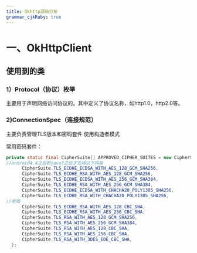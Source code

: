 ```yaml
---
title: Okhttp源码分析
grammar_cjkRuby: true
---
```


# 一、OkHttpClient
## 使用到的类
### 1）Protocol（协议）枚举
主要用于声明网络访问协议的。其中定义了协议名称，如http1.0，http2.0等。

### 2)ConnectionSpec（连接规范）
主要负责管理TLS版本和密码套件
使用构造者模式

常用密码套件：
```java
private static final CipherSuite[] APPROVED_CIPHER_SUITES = new CipherSuite[] {
//android4.4之后和java7之后才支持以下内容
      CipherSuite.TLS_ECDHE_ECDSA_WITH_AES_128_GCM_SHA256,
      CipherSuite.TLS_ECDHE_RSA_WITH_AES_128_GCM_SHA256,
      CipherSuite.TLS_ECDHE_ECDSA_WITH_AES_256_GCM_SHA384,
      CipherSuite.TLS_ECDHE_RSA_WITH_AES_256_GCM_SHA384,
      CipherSuite.TLS_ECDHE_ECDSA_WITH_CHACHA20_POLY1305_SHA256,
      CipherSuite.TLS_ECDHE_RSA_WITH_CHACHA20_POLY1305_SHA256,
//老版
      CipherSuite.TLS_ECDHE_RSA_WITH_AES_128_CBC_SHA,
      CipherSuite.TLS_ECDHE_RSA_WITH_AES_256_CBC_SHA,
      CipherSuite.TLS_RSA_WITH_AES_128_GCM_SHA256,
      CipherSuite.TLS_RSA_WITH_AES_256_GCM_SHA384,
      CipherSuite.TLS_RSA_WITH_AES_128_CBC_SHA,
      CipherSuite.TLS_RSA_WITH_AES_256_CBC_SHA,
      CipherSuite.TLS_RSA_WITH_3DES_EDE_CBC_SHA,
  };
```

